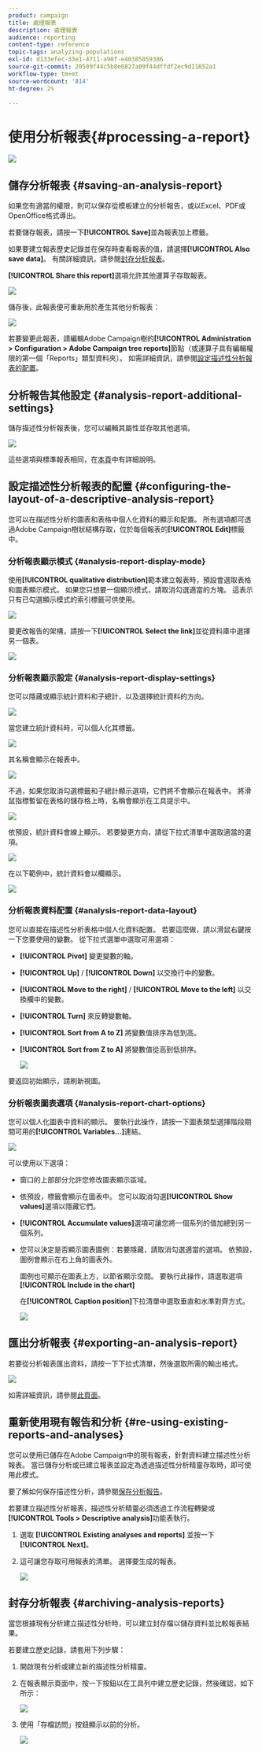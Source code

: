 ```yaml
---
product: campaign
title: 處理報表
description: 處理報表
audience: reporting
content-type: reference
topic-tags: analyzing-populations
exl-id: d133efec-33e1-4711-a90f-e40385059386
source-git-commit: 20509f44c5b8e0827a09f44dffdf2ec9d11652a1
workflow-type: tm+mt
source-wordcount: '814'
ht-degree: 2%

---
```


# 使用分析報表{#processing-a-report}

![](../../assets/common.svg)

## 儲存分析報表 {#saving-an-analysis-report}

如果您有適當的權限，則可以保存從模板建立的分析報告，或以Excel、PDF或OpenOffice格式導出。

若要儲存報表，請按一下&#x200B;**[!UICONTROL Save]**&#x200B;並為報表加上標籤。

如果要建立報表歷史記錄並在保存時查看報表的值，請選擇&#x200B;**[!UICONTROL Also save data]**。 有關詳細資訊，請參閱[封存分析報表](#archiving-analysis-reports)。

**[!UICONTROL Share this report]**&#x200B;選項允許其他運算子存取報表。

![](assets/s_ncs_user_report_wizard_010.png)

儲存後，此報表便可重新用於產生其他分析報表：

![](assets/s_ncs_user_report_wizard_08a.png)

若要變更此報表，請編輯Adobe Campaign樹的&#x200B;**[!UICONTROL Administration > Configuration > Adobe Campaign tree reports]**&#x200B;節點（或運算子具有編輯權限的第一個「Reports」類型資料夾）。 如需詳細資訊，請參閱[設定描述性分析報表的配置](#configuring-the-layout-of-a-descriptive-analysis-report)。

## 分析報告其他設定 {#analysis-report-additional-settings}

儲存描述性分析報表後，您可以編輯其屬性並存取其他選項。

![](assets/s_ncs_user_report_wizard_08b.png)

這些選項與標準報表相同，在[本頁](../../reporting/using/properties-of-the-report.md)中有詳細說明。

## 設定描述性分析報表的配置 {#configuring-the-layout-of-a-descriptive-analysis-report}

您可以在描述性分析的圖表和表格中個人化資料的顯示和配置。 所有選項都可透過Adobe Campaign樹狀結構存取，位於每個報表的&#x200B;**[!UICONTROL Edit]**&#x200B;標籤中。

### 分析報表顯示模式 {#analysis-report-display-mode}

使用&#x200B;**[!UICONTROL qualitative distribution]**&#x200B;範本建立報表時，預設會選取表格和圖表顯示模式。 如果您只想要一個顯示模式，請取消勾選適當的方塊。 這表示只有已勾選顯示模式的索引標籤可供使用。

![](assets/s_ncs_advuser_report_display_01.png)

要更改報告的架構，請按一下&#x200B;**[!UICONTROL Select the link]**&#x200B;並從資料庫中選擇另一個表。

![](assets/s_ncs_advuser_report_display_02.png)

### 分析報表顯示設定 {#analysis-report-display-settings}

您可以隱藏或顯示統計資料和子總計，以及選擇統計資料的方向。

![](assets/s_ncs_advuser_report_display_05.png)

當您建立統計資料時，可以個人化其標籤。

![](assets/s_ncs_advuser_report_display_06.png)

其名稱會顯示在報表中。

![](assets/s_ncs_advuser_report_display_07.png)

不過，如果您取消勾選標籤和子總計顯示選項，它們將不會顯示在報表中。 將滑鼠指標暫留在表格的儲存格上時，名稱會顯示在工具提示中。

![](assets/s_ncs_advuser_report_display_08.png)

依預設，統計資料會線上顯示。 若要變更方向，請從下拉式清單中選取適當的選項。

![](assets/s_ncs_advuser_report_wizard_035a.png)

在以下範例中，統計資料會以欄顯示。

![](assets/s_ncs_advuser_report_wizard_035.png)

### 分析報表資料配置 {#analysis-report-data-layout}

您可以直接在描述性分析表格中個人化資料配置。 若要這麼做，請以滑鼠右鍵按一下您要使用的變數。 從下拉式選單中選取可用選項：

* **[!UICONTROL Pivot]** 變更變數的軸。
* **[!UICONTROL Up]** / **[!UICONTROL Down]** 以交換行中的變數。
* **[!UICONTROL Move to the right]** / **[!UICONTROL Move to the left]** 以交換欄中的變數。
* **[!UICONTROL Turn]** 來反轉變數軸。
* **[!UICONTROL Sort from A to Z]** 將變數值排序為低到高。
* **[!UICONTROL Sort from Z to A]** 將變數值從高到低排序。

   ![](assets/s_ncs_advuser_report_wizard_016.png)

要返回初始顯示，請刷新視圖。

### 分析報表圖表選項 {#analysis-report-chart-options}

您可以個人化圖表中資料的顯示。 要執行此操作，請按一下圖表類型選擇階段期間可用的&#x200B;**[!UICONTROL Variables...]**&#x200B;連結。

![](assets/s_ncs_advuser_report_wizard_3c.png)

可以使用以下選項：

* 窗口的上部部分允許您修改圖表顯示區域。
* 依預設，標籤會顯示在圖表中。 您可以取消勾選&#x200B;**[!UICONTROL Show values]**&#x200B;選項以隱藏它們。
* **[!UICONTROL Accumulate values]**&#x200B;選項可讓您將一個系列的值加總到另一個系列。
* 您可以決定是否顯示圖表圖例：若要隱藏，請取消勾選適當的選項。 依預設，圖例會顯示在右上角的圖表外。

   圖例也可顯示在圖表上方，以節省顯示空間。 要執行此操作，請選取選項&#x200B;**[!UICONTROL Include in the chart]**

   在&#x200B;**[!UICONTROL Caption position]**&#x200B;下拉清單中選取垂直和水準對齊方式。

   ![](assets/s_ncs_advuser_report_wizard_3d.png)

## 匯出分析報表 {#exporting-an-analysis-report}

若要從分析報表匯出資料，請按一下下拉式清單，然後選取所需的輸出格式。

![](assets/s_ncs_user_report_wizard_09.png)

如需詳細資訊，請參閱[此頁面](../../reporting/using/actions-on-reports.md)。

## 重新使用現有報告和分析 {#re-using-existing-reports-and-analyses}

您可以使用已儲存在Adobe Campaign中的現有報表，針對資料建立描述性分析報表。 當已儲存分析或已建立報表並設定為透過描述性分析精靈存取時，即可使用此模式。

要了解如何保存描述性分析，請參閱[保存分析報告](#saving-an-analysis-report)。

若要建立描述性分析報表，描述性分析精靈必須透過工作流程轉變或&#x200B;**[!UICONTROL Tools > Descriptive analysis]**&#x200B;功能表執行。

1. 選取 **[!UICONTROL Existing analyses and reports]** 並按一下 **[!UICONTROL Next]**。
1. 這可讓您存取可用報表的清單。 選擇要生成的報表。

   ![](assets/s_ncs_user_report_wizard_01.png)

## 封存分析報表 {#archiving-analysis-reports}

當您根據現有分析建立描述性分析時，可以建立封存檔以儲存資料並比較報表結果。

若要建立歷史記錄，請套用下列步驟：

1. 開啟現有分析或建立新的描述性分析精靈。
1. 在報表顯示頁面中，按一下按鈕以在工具列中建立歷史記錄，然後確認，如下所示：

   ![](assets/reporting_descriptive_historize_icon.png)

1. 使用「存檔訪問」按鈕顯示以前的分析。

   ![](assets/reporting_descriptive_historize_access.png)

